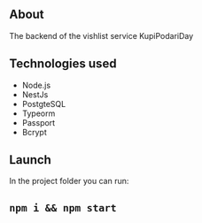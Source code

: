 ## About

The backend of the vishlist service KupiPodariDay

## Technologies used

- Node.js 
- NestJs 
- PostgteSQL
- Typeorm
- Passport
- Bcrypt

## Launch

In the project folder you can run:
## `npm i && npm start`


